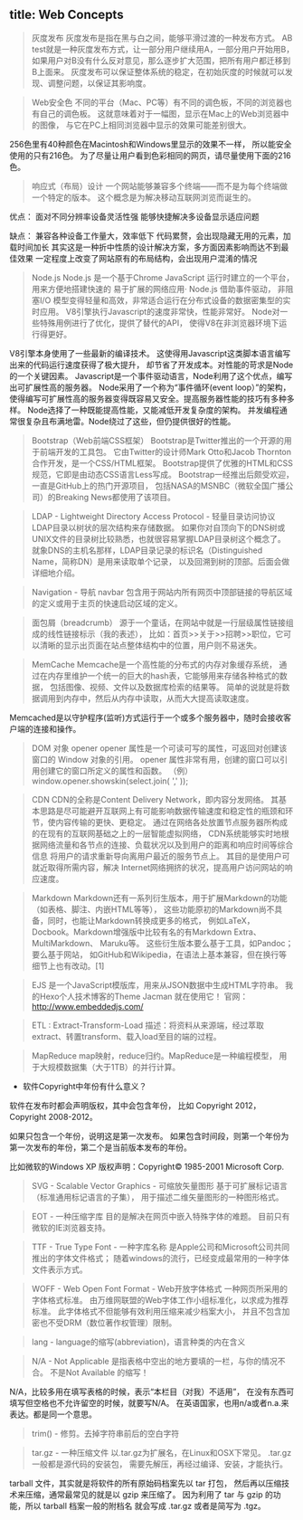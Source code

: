 title: Web Concepts
---

>灰度发布
灰度发布是指在黑与白之间，能够平滑过渡的一种发布方式。
AB test就是一种灰度发布方式，让一部分用户继续用A，一部分用户开始用B，
如果用户对B没有什么反对意见，那么逐步扩大范围，把所有用户都迁移到B上面来。
灰度发布可以保证整体系统的稳定，在初始灰度的时候就可以发现、调整问题，以保证其影响度。

>Web安全色
不同的平台（Mac、PC等）有不同的调色板，不同的浏览器也有自己的调色板。
这就意味着对于一幅图，显示在Mac上的Web浏览器中的图像，
与它在PC上相同浏览器中显示的效果可能差别很大。

256色里有40种颜色在Macintosh和Windows里显示的效果不一样，
所以能安全使用的只有216色。
为了尽量让用户看到色彩相同的网页，请尽量使用下面的216色。

>响应式（布局）设计
一个网站能够兼容多个终端——而不是为每个终端做一个特定的版本。
这个概念是为解决移动互联网浏览而诞生的。

优点：
面对不同分辨率设备灵活性强
能够快捷解决多设备显示适应问题

缺点：
兼容各种设备工作量大，效率低下
代码累赘，会出现隐藏无用的元素，加载时间加长
其实这是一种折中性质的设计解决方案，多方面因素影响而达不到最佳效果
一定程度上改变了网站原有的布局结构，会出现用户混淆的情况

>Node.js
Node.js 是一个基于Chrome JavaScript 运行时建立的一个平台，
用来方便地搭建快速的 易于扩展的网络应用· Node.js 借助事件驱动，
非阻塞I/O 模型变得轻量和高效，非常适合运行在分布式设备的数据密集型的实时应用。
V8引擎执行Javascript的速度非常快，性能非常好。
Node对一些特殊用例进行了优化，提供了替代的API，
使得V8在非浏览器环境下运行得更好。

V8引擎本身使用了一些最新的编译技术。
这使得用Javascript这类脚本语言编写出来的代码运行速度获得了极大提升，
却节省了开发成本。对性能的苛求是Node的一个关键因素。
Javascript是一个事件驱动语言，Node利用了这个优点，编写出可扩展性高的服务器。
Node采用了一个称为“事件循环(event loop）”的架构，
使得编写可扩展性高的服务器变得既容易又安全。提高服务器性能的技巧有多种多样。
Node选择了一种既能提高性能，又能减低开发复杂度的架构。
并发编程通常很复杂且布满地雷。Node绕过了这些，但仍提供很好的性能。

>Bootstrap（Web前端CSS框架）
Bootstrap是Twitter推出的一个开源的用于前端开发的工具包。
它由Twitter的设计师Mark Otto和Jacob Thornton合作开发，是一个CSS/HTML框架。
Bootstrap提供了优雅的HTML和CSS规范，它即是由动态CSS语言Less写成。
Bootstrap一经推出后颇受欢迎，一直是GitHub上的热门开源项目，
包括NASA的MSNBC（微软全国广播公司）的Breaking News都使用了该项目。

>LDAP - Lightweight Directory Access Protocol - 轻量目录访问协议
LDAP目录以树状的层次结构来存储数据。
如果你对自顶向下的DNS树或UNIX文件的目录树比较熟悉，也就很容易掌握LDAP目录树这个概念了。
就象DNS的主机名那样，LDAP目录记录的标识名（Distinguished Name，简称DN）是用来读取单个记录，
以及回溯到树的顶部。后面会做详细地介绍。

>Navigation - 导航
>navbar
包含用于网站内所有网页中顶部链接的导航区域的定义或用于主页的快速启动区域的定义。

>面包屑（breadcrumb）
源于一个童话，在网站中就是一行层级属性链接组成的线性链接标示（我的表述），
比如：首页>>关于>>招聘>>职位，它可以清晰的显示出页面在站点整体结构中的位置，用户则不易迷失。

>MemCache
Memcache是一个高性能的分布式的内存对象缓存系统，
通过在内存里维护一个统一的巨大的hash表，它能够用来存储各种格式的数据，
包括图像、视频、文件以及数据库检索的结果等。
简单的说就是将数据调用到内存中，然后从内存中读取，从而大大提高读取速度。

 Memcached是以守护程序(监听)方式运行于一个或多个服务器中，随时会接收客户端的连接和操作。

>DOM 对象 opener
opener 属性是一个可读可写的属性，可返回对创建该窗口的 Window 对象的引用。
opener 属性非常有用，创建的窗口可以引用创建它的窗口所定义的属性和函数。
（例）
window.opener.showskin(select.join( ',' ));

>CDN
CDN的全称是Content Delivery Network，即内容分发网络。
其基本思路是尽可能避开互联网上有可能影响数据传输速度和稳定性的瓶颈和环节，使内容传输的更快、更稳定。
通过在网络各处放置节点服务器所构成的在现有的互联网基础之上的一层智能虚拟网络，
CDN系统能够实时地根据网络流量和各节点的连接、负载状况以及到用户的距离和响应时间等综合信息
将用户的请求重新导向离用户最近的服务节点上。
其目的是使用户可就近取得所需内容，解决 Internet网络拥挤的状况，提高用户访问网站的响应速度。

>Markdown
Markdown还有一系列衍生版本，用于扩展Markdown的功能（如表格、脚注、内嵌HTML等等），
这些功能原初的Markdown尚不具备，同时，也能让Markdown转换成更多的格式，
例如LaTeX，Docbook。Markdown增强版中比较有名的有Markdown Extra、MultiMarkdown、 Maruku等。
这些衍生版本要么基于工具，如Pandoc；要么基于网站，
如GitHub和Wikipedia，在语法上基本兼容，但在换行等细节上也有改动。[1]

>EJS
是一个JavaScript模版库，用来从JSON数据中生成HTML字符串。
我的Hexo个人技术博客的Theme Jacman 就在使用它！
官网：http://www.embeddedjs.com/

>ETL : Extract-Transform-Load
描述：将资料从来源端，经过萃取extract、转置transform、载入load至目的端的过程。

>MapReduce
map映射，reduce归约。MapReduce是一种编程模型，
用于大规模数据集（大于1TB）的并行计算。

- 软件Copyright中年份有什么意义？

软件在发布时都会声明版权，其中会包含年份，
比如 Copyright 2012， Copyright 2008-2012。

如果只包含一个年份，说明这是第一次发布。
如果包含时间段，则第一个年份为第一次发布的年份，第二个是当前版本发布的年份。

比如微软的Windows XP 版权声明：Copyright© 1985-2001 Microsoft Corp.

>SVG - Scalable Vector Graphics - 可缩放矢量图形
基于可扩展标记语言（标准通用标记语言的子集），
用于描述二维矢量图形的一种图形格式。

>EOT - 一种压缩字库
目的是解决在网页中嵌入特殊字体的难题。
目前只有微软的IE浏览器支持。

>TTF - True Type Font - 一种字库名称
是Apple公司和Microsoft公司共同推出的字体文件格式；
随着windows的流行，已经变成最常用的一种字体文件表示方式。

>WOFF - Web Open Font Format - Web开放字体格式
一种网页所采用的字体格式标准。
由万维网联盟的Web字体工作小组标准化，以求成为推荐标准。
此字体格式不但能够有效利用压缩来减少档案大小，
并且不包含加密也不受DRM（数位著作权管理）限制。

>lang - language的缩写(abbreviation)，语言种类的内在含义

> N/A - Not Applicable
是指表格中空出的地方要填的一栏，与你的情况不合。
不是Not Available 的缩写！

N/A，比较多用在填写表格的时候，表示“本栏目（对我）不适用”，
在没有东西可填写但空格也不允许留空的时候，就要写N/A。
在英语国家，也用n/a或者n.a.来表达。都是同一个意思。

>trim() - 修剪。去掉字符串前后的空白字符

>tar.gz - 一种压缩文件
以.tar.gz为扩展名，在Linux和OSX下常见。
.tar.gz一般都是源代码的安装包，
需要先解压，再经过编译、安装，才能执行。

tarball 文件，其实就是将软件的所有原始码档案先以 tar 打包，
然后再以压缩技术来压缩，通常最常见的就是以 gzip 来压缩了。
因为利用了 tar 与 gzip 的功能，所以 tarball 档案一般的附档名
就会写成 .tar.gz 或者是简写为 .tgz。
